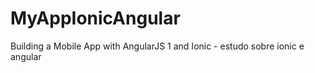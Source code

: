 # MyAppIonicAngular
Building a Mobile App with AngularJS 1 and Ionic - estudo sobre ionic e angular
